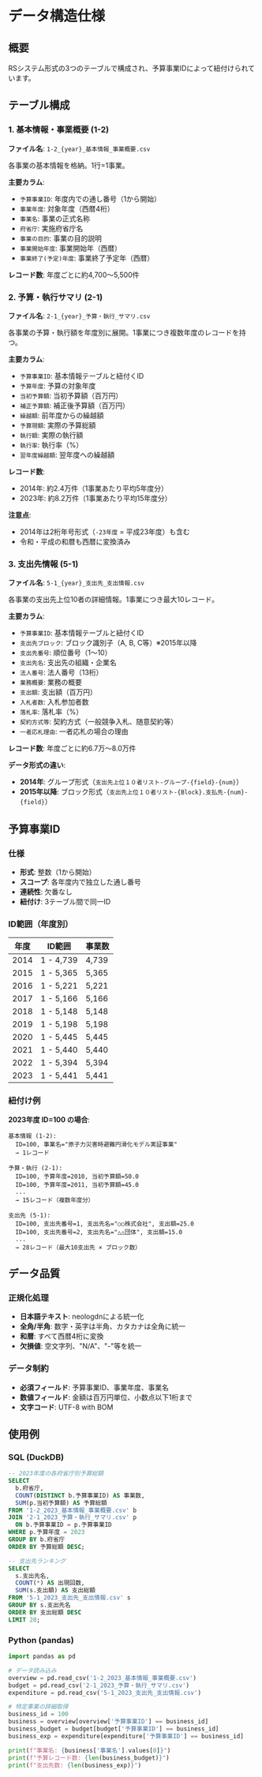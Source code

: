 # データ構造仕様

## 概要

RSシステム形式の3つのテーブルで構成され、予算事業IDによって紐付けられています。

## テーブル構成

### 1. 基本情報・事業概要 (1-2)

**ファイル名**: `1-2_{year}_基本情報_事業概要.csv`

各事業の基本情報を格納。1行=1事業。

**主要カラム**:
- `予算事業ID`: 年度内での通し番号（1から開始）
- `事業年度`: 対象年度（西暦4桁）
- `事業名`: 事業の正式名称
- `府省庁`: 実施府省庁名
- `事業の目的`: 事業の目的説明
- `事業開始年度`: 事業開始年（西暦）
- `事業終了(予定)年度`: 事業終了予定年（西暦）

**レコード数**: 年度ごとに約4,700〜5,500件

### 2. 予算・執行サマリ (2-1)

**ファイル名**: `2-1_{year}_予算・執行_サマリ.csv`

各事業の予算・執行額を年度別に展開。1事業につき複数年度のレコードを持つ。

**主要カラム**:
- `予算事業ID`: 基本情報テーブルと紐付くID
- `予算年度`: 予算の対象年度
- `当初予算額`: 当初予算額（百万円）
- `補正予算額`: 補正後予算額（百万円）
- `繰越額`: 前年度からの繰越額
- `予算現額`: 実際の予算総額
- `執行額`: 実際の執行額
- `執行率`: 執行率（%）
- `翌年度繰越額`: 翌年度への繰越額

**レコード数**:
- 2014年: 約2.4万件（1事業あたり平均5年度分）
- 2023年: 約8.2万件（1事業あたり平均15年度分）

**注意点**:
- 2014年は2桁年号形式（`-23年度` = 平成23年度）も含む
- 令和・平成の和暦も西暦に変換済み

### 3. 支出先情報 (5-1)

**ファイル名**: `5-1_{year}_支出先_支出情報.csv`

各事業の支出先上位10者の詳細情報。1事業につき最大10レコード。

**主要カラム**:
- `予算事業ID`: 基本情報テーブルと紐付くID
- `支出先ブロック`: ブロック識別子（A, B, C等）※2015年以降
- `支出先番号`: 順位番号（1〜10）
- `支出先名`: 支出先の組織・企業名
- `法人番号`: 法人番号（13桁）
- `業務概要`: 業務の概要
- `支出額`: 支出額（百万円）
- `入札者数`: 入札参加者数
- `落札率`: 落札率（%）
- `契約方式等`: 契約方式（一般競争入札、随意契約等）
- `一者応札理由`: 一者応札の場合の理由

**レコード数**: 年度ごとに約6.7万〜8.0万件

**データ形式の違い**:
- **2014年**: グループ形式（`支出先上位１０者リスト-グループ-{field}-{num}`）
- **2015年以降**: ブロック形式（`支出先上位１０者リスト-{Block}.支払先-{num}-{field}`）

## 予算事業ID

### 仕様
- **形式**: 整数（1から開始）
- **スコープ**: 各年度内で独立した通し番号
- **連続性**: 欠番なし
- **紐付け**: 3テーブル間で同一ID

### ID範囲（年度別）

| 年度 | ID範囲 | 事業数 |
|------|--------|--------|
| 2014 | 1 - 4,739 | 4,739 |
| 2015 | 1 - 5,365 | 5,365 |
| 2016 | 1 - 5,221 | 5,221 |
| 2017 | 1 - 5,166 | 5,166 |
| 2018 | 1 - 5,148 | 5,148 |
| 2019 | 1 - 5,198 | 5,198 |
| 2020 | 1 - 5,445 | 5,445 |
| 2021 | 1 - 5,440 | 5,440 |
| 2022 | 1 - 5,394 | 5,394 |
| 2023 | 1 - 5,441 | 5,441 |

### 紐付け例

**2023年度 ID=100 の場合**:

```
基本情報 (1-2):
  ID=100, 事業名="原子力災害時避難円滑化モデル実証事業"
  → 1レコード

予算・執行 (2-1):
  ID=100, 予算年度=2010, 当初予算額=50.0
  ID=100, 予算年度=2011, 当初予算額=45.0
  ...
  → 15レコード（複数年度分）

支出先 (5-1):
  ID=100, 支出先番号=1, 支出先名="○○株式会社", 支出額=25.0
  ID=100, 支出先番号=2, 支出先名="△△団体", 支出額=15.0
  ...
  → 28レコード（最大10支出先 × ブロック数）
```

## データ品質

### 正規化処理
- **日本語テキスト**: neologdnによる統一化
- **全角/半角**: 数字・英字は半角、カタカナは全角に統一
- **和暦**: すべて西暦4桁に変換
- **欠損値**: 空文字列、"N/A"、"-"等を統一

### データ制約
- **必須フィールド**: 予算事業ID、事業年度、事業名
- **数値フィールド**: 金額は百万円単位、小数点以下1桁まで
- **文字コード**: UTF-8 with BOM

## 使用例

### SQL (DuckDB)

```sql
-- 2023年度の各府省庁別予算総額
SELECT
  b.府省庁,
  COUNT(DISTINCT b.予算事業ID) AS 事業数,
  SUM(p.当初予算額) AS 予算総額
FROM '1-2_2023_基本情報_事業概要.csv' b
JOIN '2-1_2023_予算・執行_サマリ.csv' p
  ON b.予算事業ID = p.予算事業ID
WHERE p.予算年度 = 2023
GROUP BY b.府省庁
ORDER BY 予算総額 DESC;

-- 支出先ランキング
SELECT
  s.支出先名,
  COUNT(*) AS 出現回数,
  SUM(s.支出額) AS 支出総額
FROM '5-1_2023_支出先_支出情報.csv' s
GROUP BY s.支出先名
ORDER BY 支出総額 DESC
LIMIT 20;
```

### Python (pandas)

```python
import pandas as pd

# データ読み込み
overview = pd.read_csv('1-2_2023_基本情報_事業概要.csv')
budget = pd.read_csv('2-1_2023_予算・執行_サマリ.csv')
expenditure = pd.read_csv('5-1_2023_支出先_支出情報.csv')

# 特定事業の詳細取得
business_id = 100
business = overview[overview['予算事業ID'] == business_id]
business_budget = budget[budget['予算事業ID'] == business_id]
business_exp = expenditure[expenditure['予算事業ID'] == business_id]

print(f"事業名: {business['事業名'].values[0]}")
print(f"予算レコード数: {len(business_budget)}")
print(f"支出先数: {len(business_exp)}")
```

